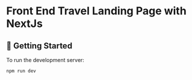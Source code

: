 # Front End Travel Landing Page with NextJs

## 🤸 Getting Started

To run the development server:

```bash
npm run dev
```
